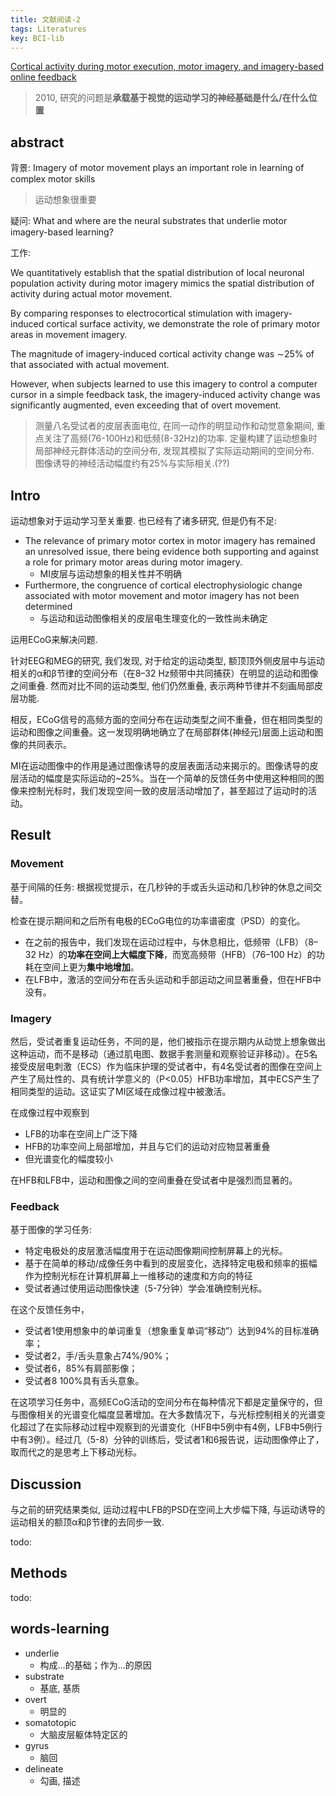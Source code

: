```yaml
---
title: 文献阅读-2
tags: Literatures
key: BCI-lib
---
```


[Cortical activity during motor execution, motor imagery, and imagery-based online feedback](https://www.pnas.org/doi/abs/10.1073/pnas.0913697107)

> 2010, 研究的问题是**承载基于视觉的运动学习的神经基础是什么/在什么位置**

<!--more-->

## abstract

背景: Imagery of motor movement plays an important role in learning of complex motor skills

> 运动想象很重要

疑问: What and where are the neural substrates that underlie motor imagery-based learning?


工作: 

We quantitatively establish that the spatial distribution of local neuronal population activity during motor imagery mimics the spatial distribution of activity during actual motor movement. 

By comparing responses to electrocortical stimulation with imagery-induced cortical surface activity, we demonstrate the role of primary motor areas in movement imagery. 

The magnitude of imagery-induced cortical activity change was ∼25% of that associated with actual movement. 

However, when subjects learned to use this imagery to control a computer cursor in a simple feedback task, the imagery-induced activity change was significantly augmented, even exceeding that of overt movement.

> 测量八名受试者的皮层表面电位, 在同一动作的明显动作和动觉意象期间, 重点关注了高频(76-100Hz)和低频(8-32Hz)的功率. 定量构建了运动想象时局部神经元群体活动的空间分布, 发现其模拟了实际运动期间的空间分布. <br>
> 图像诱导的神经活动幅度约有25%与实际相关.(??)


## Intro

运动想象对于运动学习至关重要. 也已经有了诸多研究, 但是仍有不足:

- The relevance of primary motor cortex in motor imagery has remained an unresolved issue, there being evidence both supporting and against a role for primary motor areas during motor imagery.
  - MI皮层与运动想象的相关性并不明确
- Furthermore, the congruence of cortical electrophysiologic change associated with motor movement and motor imagery has not been determined
  - 与运动和运动图像相关的皮层电生理变化的一致性尚未确定

运用ECoG来解决问题. 

针对EEG和MEG的研究, 我们发现, 对于给定的运动类型, 额顶顶外侧皮层中与运动相关的α和β节律的空间分布（在8–32 Hz频带中共同捕获）在明显的运动和图像之间重叠. 然而对比不同的运动类型, 他们仍然重叠, 表示两种节律并不刻画局部皮层功能.

相反，ECoG信号的高频方面的空间分布在运动类型之间不重叠，但在相同类型的运动和图像之间重叠。这一发现明确地确立了在局部群体(神经元)层面上运动和图像的共同表示。

MI在运动图像中的作用是通过图像诱导的皮层表面活动来揭示的。图像诱导的皮层活动的幅度是实际运动的~25%。当在一个简单的反馈任务中使用这种相同的图像来控制光标时，我们发现空间一致的皮层活动增加了，甚至超过了运动时的活动。

## Result

### Movement

基于间隔的任务: 根据视觉提示，在几秒钟的手或舌头运动和几秒钟的休息之间交替。

检查在提示期间和之后所有电极的ECoG电位的功率谱密度（PSD）的变化。
- 在之前的报告中，我们发现在运动过程中，与休息相比，低频带（LFB）（8–32 Hz）的**功率在空间上大幅度下降**，而宽高频带（HFB）（76–100 Hz）的功耗在空间上更为**集中地增加**。
- 在LFB中，激活的空间分布在舌头运动和手部运动之间显著重叠，但在HFB中没有。


### Imagery

然后，受试者重复运动任务，不同的是，他们被指示在提示期内从动觉上想象做出这种运动，而不是移动（通过肌电图、数据手套测量和观察验证非移动）。在5名接受皮层电刺激（ECS）作为临床护理的受试者中，有4名受试者的图像在空间上产生了局灶性的、具有统计学意义的（P<0.05）HFB功率增加，其中ECS产生了相同类型的运动。这证实了MI区域在成像过程中被激活。

在成像过程中观察到
- LFB的功率在空间上广泛下降
- HFB的功率空间上局部增加，并且与它们的运动对应物显著重叠
- 但光谱变化的幅度较小 
 
在HFB和LFB中，运动和图像之间的空间重叠在受试者中是强烈而显著的。

### Feedback

基于图像的学习任务: 
- 特定电极处的皮层激活幅度用于在运动图像期间控制屏幕上的光标。
- 基于在简单的移动/成像任务中看到的皮层变化，选择特定电极和频率的振幅作为控制光标在计算机屏幕上一维移动的速度和方向的特征
- 受试者通过使用运动图像快速（5-7分钟）学会准确控制光标。

在这个反馈任务中，
- 受试者1使用想象中的单词重复（想象重复单词“移动”）达到94%的目标准确率；
- 受试者2，手/舌头意象占74%/90%；
- 受试者6，85%有肩部影像；
- 受试者8 100%具有舌头意象。

在这项学习任务中，高频ECoG活动的空间分布在每种情况下都是定量保守的，但与图像相关的光谱变化幅度显著增加。在大多数情况下，与光标控制相关的光谱变化超过了在实际移动过程中观察到的光谱变化（HFB中5例中有4例，LFB中5例行中有3例）。经过几（5-8）分钟的训练后，受试者1和6报告说，运动图像停止了，取而代之的是思考上下移动光标。

## Discussion

与之前的研究结果类似, 运动过程中LFB的PSD在空间上大步幅下降, 与运动诱导的运动相关的额顶α和β节律的去同步一致.

todo:



## Methods

todo:


## words-learning

- underlie
  - 构成…的基础；作为…的原因
- substrate
  - 基底, 基质
- overt
  - 明显的
- somatotopic
  - 大脑皮层躯体特定区的
- gyrus
  - 脑回
- delineate
  - 勾画, 描述